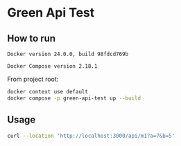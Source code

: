 # Green Api Test

## How to run

```
Docker version 24.0.0, build 98fdcd769b
```
```
Docker Compose version 2.18.1
```

From project root:
```bash
docker context use default
docker compose -p green-api-test up --build
```

## Usage

```bash
curl --location 'http://localhost:3000/api/m1?a=7&b=5'
```